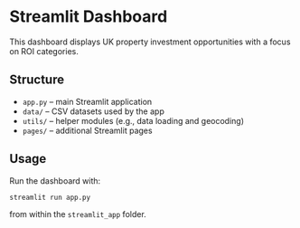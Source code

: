 # Streamlit Dashboard

This dashboard displays UK property investment opportunities with a focus on ROI categories.

## Structure
- `app.py` – main Streamlit application
- `data/` – CSV datasets used by the app
- `utils/` – helper modules (e.g., data loading and geocoding)
- `pages/` – additional Streamlit pages

## Usage
Run the dashboard with:
```bash
streamlit run app.py
```
from within the `streamlit_app` folder.

